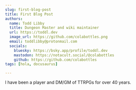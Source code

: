 ```yaml
---
slug: first-blog-post
title: First Blog Post
authors:
  name: Todd Libby
  title: Dungeon Master and wiki maintainer
  url: https://toddl.dev
  image_url: https://github.com/colabottles.png
  email: toddlibby@protonmail.com
  socials:
    bluesky: https://bsky.app/profile/toddl.dev
    mastodon: https://notacult.social/@colabottles
    github: https://github.com/colabottles
tags: [hola, docusaurus]

---
```

<!-- truncate -->

I have been a player and DM/GM of TTRPGs for over 40 years.
